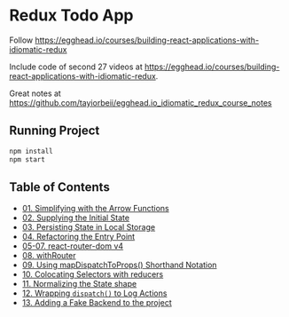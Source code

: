 # Redux Todo App

Follow <https://egghead.io/courses/building-react-applications-with-idiomatic-redux>

Include code of second 27 videos at <https://egghead.io/courses/building-react-applications-with-idiomatic-redux>.

Great notes at <https://github.com/tayiorbeii/egghead.io_idiomatic_redux_course_notes>

## Running Project

```bash
npm install
npm start
```

## Table of Contents

- [01. Simplifying with the Arrow Functions](./docs/01_arrow_func.md)
- [02. Supplying the Initial State](./docs/02_initial_state.md)
- [03. Persisting State in Local Storage](./docs/03_persisting_state_in_local_storage.md)
- [04. Refactoring the Entry Point](./docs/04_refactoring_entry_point.md)
- [05-07. react-router-dom v4](./docs/05-07_react-router-dom.md)
- [08. withRouter](./docs/08_withRouter.md)
- [09. Using mapDispatchToProps() Shorthand Notation](./docs/09_mapDispatchToProps_shorthand.md)
- [10. Colocating Selectors with reducers](./docs/10_selectors.md)
- [11. Normalizing the State shape](./docs/11_normalize_state_shape.md)
- [12. Wrapping `dispatch()` to Log Actions](./docs/12_logger.md)
- [13. Adding a Fake Backend to the project](./docs/13_fake_backend.md)